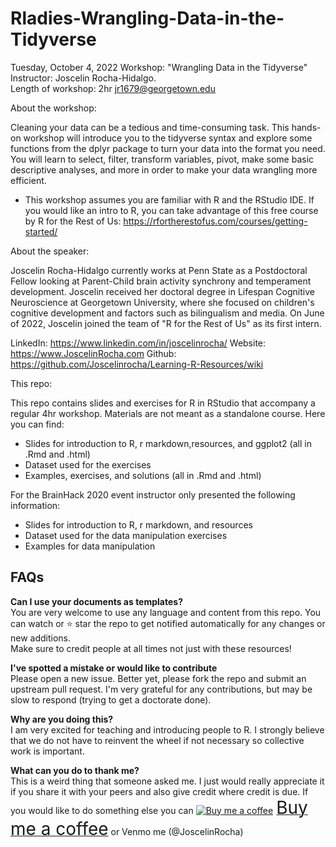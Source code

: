 # Rladies-Wrangling-Data-in-the-Tidyverse
Tuesday, October 4, 2022
Workshop: "Wrangling Data in the Tidyverse"
Instructor: Joscelin Rocha-Hidalgo.    
Length of workshop: 2hr
jr1679@georgetown.edu

About the workshop:

Cleaning your data can be a tedious and time-consuming task. This hands-on workshop will introduce you to the tidyverse syntax and explore some functions from the dplyr package to turn your data into the format you need. You will learn to select, filter, transform variables, pivot, make some basic descriptive analyses, and more in order to make your data wrangling more efficient.

* This workshop assumes you are familiar with R and the RStudio IDE. If you would like an intro to R, you can take advantage of this free course by R for the Rest of Us: https://rfortherestofus.com/courses/getting-started/

About the speaker:

Joscelin Rocha-Hidalgo currently works at Penn State as a Postdoctoral Fellow looking at Parent-Child brain activity synchrony and temperament development. Joscelin received her doctoral degree in Lifespan Cognitive Neuroscience at Georgetown University, where she focused on children's cognitive development and factors such as bilingualism and media. On June of 2022, Joscelin joined the team of "R for the Rest of Us" as its first intern.

LinkedIn: https://www.linkedin.com/in/joscelinrocha/
Website: https://www.JoscelinRocha.com
Github: https://github.com/Joscelinrocha/Learning-R-Resources/wiki



This repo:

This repo contains slides and exercises for R in RStudio that accompany a regular 4hr workshop. Materials are not meant as a standalone course.
Here you can find:
- Slides for introduction to R, r markdown,resources, and ggplot2 (all in .Rmd and .html)
- Dataset used for the exercises
- Examples, exercises, and solutions (all in .Rmd and .html)

For the BrainHack 2020 event instructor only presented the following information:
- Slides for introduction to R, r markdown, and resources
- Dataset used for the data manipulation exercises
- Examples for data manipulation

## FAQs

**Can I use your documents as templates?**     
You are very welcome to use any language and content from this repo. 
You can watch or ⭐ star the repo to get notified automatically for any changes or new additions.      
Make sure to credit people at all times not just with these resources!

**I've spotted a mistake or would like to contribute**   
Please open a new issue. Better yet, please fork the repo and submit an upstream pull request. I'm very grateful for any contributions, but may be slow to respond (trying to get a doctorate done).

**Why are you doing this?**    
I am very excited for teaching and introducing people to R. I strongly believe that we do not have to reinvent the wheel if not necessary so collective work is important.

**What can you do to thank me?**     
This is a weird thing that someone asked me. I just would really appreciate it if you share it with your peers and also give credit where credit is due.
If you would like to do something else you can <link href="https://fonts.googleapis.com/css?family=Cookie" rel="stylesheet"><a class="bmc-button" target="_blank" href="https://www.buymeacoffee.com/JoscelinRocha"><img src="https://cdn.buymeacoffee.com/buttons/bmc-new-btn-logo.svg" alt="Buy me a coffee"><span style="margin-left:5px;font-size:28px !important;">Buy me a coffee</span></a> or Venmo me (@JoscelinRocha)